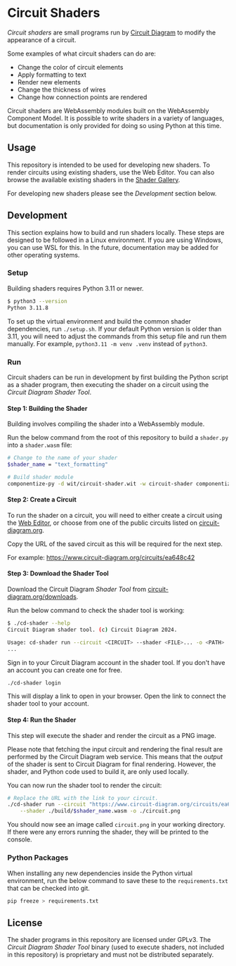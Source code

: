 Circuit Shaders
===============

_Circuit shaders_ are small programs run by [Circuit Diagram](https://www.circuit-diagram.org/)
to modify the appearance of a circuit.

Some examples of what circuit shaders can do are:

- Change the color of circuit elements
- Apply formatting to text
- Render new elements
- Change the thickness of wires
- Change how connection points are rendered

Circuit shaders are WebAssembly modules built on the WebAssembly Component Model. It is possible to write
shaders in a variety of languages, but documentation is only provided for doing so using Python at this
time.

## Usage

This repository is intended to be used for developing new shaders. To render circuits using existing shaders,
use the Web Editor. You can also browse the available existing shaders in the
[Shader Gallery](https://www.circuit-diagram.org/shaders).

For developing new shaders please see the _Development_ section below.

## Development

This section explains how to build and run shaders locally. These steps are designed to be followed
in a Linux environment. If you are using Windows, you can use WSL for this. In the future, documentation
may be added for other operating systems.

### Setup

Building shaders requires Python 3.11 or newer.

```bash
$ python3 --version
Python 3.11.8
```

To set up the virtual environment and build the common shader dependencies, run `./setup.sh`. If your
default Python version is older than 3.11, you will need to adjust the commands from this setup file
and run them manually. For example, `python3.11 -m venv .venv` instead of `python3`.

### Run

Circuit shaders can be run in development by first building the Python script as a shader program, then
executing the shader on a circuit using the _Circuit Diagram Shader Tool_.

#### Step 1: Building the Shader

Building involves compiling the shader into a WebAssembly module.

Run the below command from the root of this repository to build a `shader.py` into a `shader.wasm` file:

```bash
# Change to the name of your shader
$shader_name = "text_formatting"

# Build shader module
componentize-py -d wit/circuit-shader.wit -w circuit-shader componentize -p src/$shader_name shader -o build/$shader_name.wasm
```

#### Step 2: Create a Circuit

To run the shader on a circuit, you will need to either create a circuit using the
[Web Editor](https://www.circuit-diagram.org/editor/), or choose from one of the public circuits listed on
[circuit-diagram.org](https://www.circuit-diagram.org/circuits).

Copy the URL of the saved circuit as this will be required for the next step.

For example: https://www.circuit-diagram.org/circuits/ea648c42

#### Step 3: Download the Shader Tool

Download the Circuit Diagram _Shader Tool_ from
[circuit-diagram.org/downloads](https://www.circuit-diagram.org/downloads).

Run the below command to check the shader tool is working:

```bash
$ ./cd-shader --help
Circuit Diagram shader tool. (c) Circuit Diagram 2024.

Usage: cd-shader run --circuit <CIRCUIT> --shader <FILE>... -o <PATH>
...
```

Sign in to your Circuit Diagram account in the shader tool. If you don't have an account you can create one
for free.

```bash
./cd-shader login
```

This will display a link to open in your browser. Open the link to connect the shader tool to your account.

#### Step 4: Run the Shader

This step will execute the shader and render the circuit as a PNG image.

Please note that fetching the input circuit and rendering the final result are performed by the Circuit Diagram
web service. This means that the _output_ of the shader is sent to Circuit Diagram for final rendering. However,
the shader, and Python code used to build it, are only used locally.

You can now run the shader tool to render the circuit:

```bash
# Replace the URL with the link to your circuit.
./cd-shader run --circuit "https://www.circuit-diagram.org/circuits/ea648c42" \
    --shader ./build/$shader_name.wasm -o ./circuit.png
```

You should now see an image called `circuit.png` in your working directory. If there were any errors running
the shader, they will be printed to the console.

### Python Packages

When installing any new dependencies inside the Python virtual environment, run the below command to
save these to the `requirements.txt` that can be checked into git.

```bash
pip freeze > requirements.txt
```

## License

The shader programs in this repository are licensed under GPLv3. The _Circuit Diagram Shader Tool_
binary (used to execute shaders, not included in this repository) is proprietary and must not be
distributed separately.
